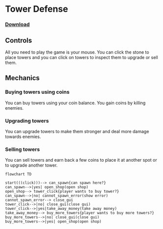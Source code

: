 # Tower Defense

### [Download]()

## Controls
All you need to play the game is your mouse.
You can click the stone to place towers and you can click on towers to inspect them to upgrade or sell them.

## Mechanics
### Buying towers using coins
You can buy towers using your coin balance. You gain coins by killing enemies.

### Upgrading towers
You can upgrade towers to make them stronger and deal more damage towards enemies.

### Selling towers
You can sell towers and earn back a few coins to place it at another spot or to upgrade another tower.

```mermaid
flowchart TD

start(((click)))--> can_spawn{can spawn here?}
can_spawn-->|yes| open_shop(open shop)
open_shop--> tower_click{player wants to buy tower?}
can_spawn-->|no| cannot_spawn_error(show error)
cannot_spawn_error--> close_gui
tower_click-->|no| close_gui(close gui)
tower_click-->|yes|take_away_money(take away money)
take_away_money--> buy_more_towers{player wants to buy more towers?}
buy_more_towers-->|no| close_gui(close gui)
buy_more_towers-->|yes| open_shop(open shop)
```
